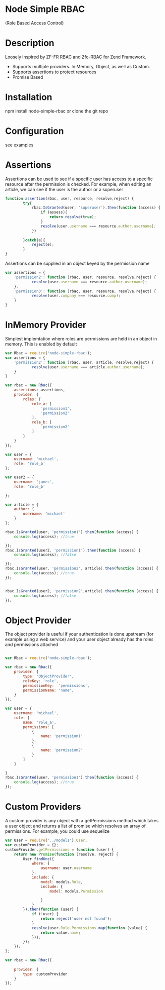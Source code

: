 
# Node Simple RBAC
(Role Based Access Control)

# Description

Loosely inspired by ZF-FR RBAC and Zfc-RBAC for Zend Framework.
* Supports multiple providers. In Memory, Object, as well as Custom.
* Supports assertions to protect resources
* Promise Based

# Installation
npm install node-simple-rbac or clone the git repo

# Configuration
see examples

# Assertions

Assertions can be used to see if a specific user has access to a specific resource after the permission is checked. For example, when editing an article, we can see if the user is the author or a superuser
```js
function assertion(rbac, user, resource, resolve,reject) {
        try{
            rbac.IsGranted(user, 'superuser').then(function (access) {
                if (assess){
                    return resolve(true);
                }
                resolve(user.username === resource.author.username);
            })
            
        }catch(e){
            reject(e);
        }
}
```

Assertions can be supplied in an object keyed by the permission name
```js
var assertions = {
    'permission2': function (rbac, user, resource, resolve,reject) {
            resolve(user.username === resource.author.username);
    },
    'permission3': function (rbac, user, resource, resolve,reject) {
            resolve(user.company === resource.comp);
    }
}

```

# InMemory Provider

Simplest implemtation where roles are permissions are held in an object in memory. This is enabled by default

```js
var Rbac = require('node-simple-rbac');
var assertions = {
    'permission2': function (rbac, user, article, resolve,reject) {
            resolve(user.username === article.author.username);
    }
}

var rbac = new Rbac({
    assertions: assertions,
    provider: {
        roles: {
            role_a: [ 
                'permission1', 
                'permission2'
            ],
            role_b: [ 
                'permission2'
            ]
        } 
    }	
});

var user = {
    username: 'michael',
    role: 'role_a'
};

var user2 = {
    username: 'james',
    role: 'role_b'

};

var article = {
    author: {
        username: 'michael'
    }
};

rbac.IsGranted(user, 'permission1').then(function (access) {
    console.log(access); //true

});
rbac.IsGranted(user2, 'permission1').then(function (access) {
    console.log(access); //false

});
rbac.IsGranted(user, 'permission2', article).then(function (access) {
    console.log(access); //true
});


rbac.IsGranted(user2, 'permission2',article).then(function (access) {
    console.log(access); //false
});

```


# Object Provider

The object provider is useful if your authentication is done upstream (for example using a web service) and your user object already has the roles and permissions attached
```js

var Rbac = require('node-simple-rbac');

var rbac = new Rbac({
    provider: {
        type: 'ObjectProvider',
        roleKey: 'role',
        permissionKey:  'permissions',
        permissionName: 'name',
    }	
});

var user = {
    username: 'michael',
    role: {
        name: 'role_a',
        permissions: [
            {
                name: 'permission1'
            },
            {
                name: 'permission2'
            }
        ]
    }

}
rbac.IsGranted(user, 'permission1').then(function (access) {
    console.log(access); //true
});
```
# Custom Providers

A custom provider is any object with a getPermissions method which takes a user object and returns a list of promise which resolves an array of permissions.
For example, you could use sequelize

```js
var User = require('../models').User;
var customProvider = {};
customProvider.getPermissions = function (user) {
    return new Promise(function (resolve, reject) {
        User.findOne({
            where: {
                username: user.username
            },
            include: {
                model: models.Role,
                include: {
                    model: models.Permission

                }
            }
        }).then(function (user) {
            if (!user) {
                return reject('user not found');
            }
            resolve(user.Role.Permissions.map(function (value) {
                return value.name;
            }));
        });
    });
};

var rbac = new Rbac({
    
    provider: {
        type: customProvider
    }	
});



